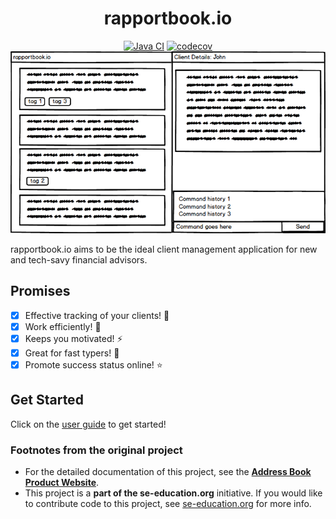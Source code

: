 
<h1 align="center">
  rapportbook.io
</h1>

<div align="center">

[![Java CI](https://github.com/AY2223S1-CS2103T-T13-2/tp/actions/workflows/gradle.yml/badge.svg?branch=master)](https://github.com/AY2223S1-CS2103T-T13-2/tp/actions/workflows/gradle.yml)
[![codecov](https://codecov.io/gh/nus-cs2103-AY2223S1/tp/branch/master/graph/badge.svg?token=A2FU6P932B)](https://app.codecov.io/gh/AY2223S1-CS2103T-T13-2/tp)
![Ui](docs/images/Ui.png)

</div>

rapportbook.io aims to be the ideal client management application for new and tech-savy financial advisors.

## Promises

- [x] Effective tracking of your clients! :closed_book:
- [x] Work efficiently! :rocket:
- [x] Keeps you motivated! :zap:
- [x] Great for fast typers! :raised_hands:
- [x] Promote success status online! :star:

## Get Started
Click on the [user guide](https://ay2223s1-cs2103t-t13-2.github.io/tp/UserGuide.html) to get started!

### Footnotes from the original project

* For the detailed documentation of this project, see the **[Address Book Product Website](https://se-education.org/addressbook-level3)**.
* This project is a **part of the se-education.org** initiative. If you would like to contribute code to this project, see [se-education.org](https://se-education.org#https://se-education.org/#contributing) for more info.
